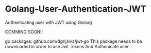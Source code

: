 # Golang-User-Authentication-JWT
Authenticating user with JWT using Golang 

COMMING SOON!!
 
go packages:
github.com/dgrijalva/jwt-go
This package needs to be downloaded in order to use Jwt Tokens And Authenicate user.

